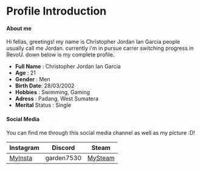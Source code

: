 # Profile Introduction 
#### About me 
 Hi fellas, greetings! my name is Christopher Jordan Ian Garcia people usually call me Jordan. currently i'm in pursue  carrer switching progress in RevoU. down below is my complete profile. 

- **Full Name** : Christopher Jordan Ian Garcia
- **Age**      : 21
- **Gender**  : Men
- **Birth Date**: 28/03/2002
- **Hobbies**   : Swimming, Gaming
- **Adress** : Padang, West Sumatera
- **Merital** Status : Single

#### Social Media 
You can find me through this social media channel as well as my picture :D!

| Instagram                                        | Discord    | Steam                                               |
| ------------------------------------------------ | ---------- | --------------------------------------------------- |
| [MyInsta](https://www.instagram.com/cjordan.ig/) | garden7530 | [MySteam](https://steamcommunity.com/id/mysteam22/) |



 







